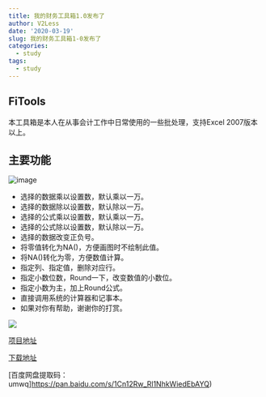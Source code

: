 ```yaml
---
title: 我的财务工具箱1.0发布了
author: V2Less
date: '2020-03-19'
slug: 我的财务工具箱1-0发布了
categories:
  - study
tags:
  - study
---
```

## FiTools
本工具箱是本人在从事会计工作中日常使用的一些批处理，支持Excel 2007版本以上。
## 主要功能
![image](https://user-images.githubusercontent.com/2892377/77033703-f5778e80-69e2-11ea-8a5f-ce46461d9aa4.png)

- 选择的数据乘以设置数，默认乘以一万。
- 选择的数据除以设置数，默认除以一万。
- 选择的公式乘以设置数，默认乘以一万。
- 选择的公式除以设置数，默认除以一万。
- 选择的数据改变正负号。
- 将零值转化为NA()，方便画图时不绘制此值。
- 将NA()转化为零，方便数值计算。
- 指定列、指定值，删除对应行。
- 指定小数位数，Round一下，改变数值的小数位。
- 指定小数为主，加上Round公式。
- 直接调用系统的计算器和记事本。
- 如果对你有帮助，谢谢你的打赏。

![](/post/2020-03-19-我的财务工具箱1-0发布了_files/pay.png)



[项目地址](https://github.com/sandylaw/Fitools)

[下载地址](https://github.com/sandylaw/Fitools/releases)


[百度网盘提取码：umwq]https://pan.baidu.com/s/1Cn12Rw_Rl1NhkWiedEbAYQ)


